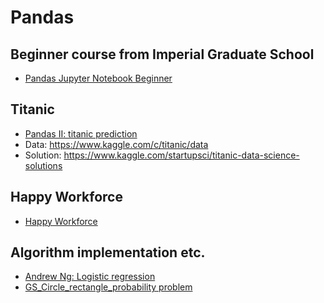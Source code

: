 # Pandas
## Beginner course from Imperial Graduate School
* [Pandas Jupyter Notebook Beginner](https://github.com/QinmengLUAN/Pandas_practice/tree/master/Pandas_Beginner)
## Titanic
* [Pandas II: titanic prediction](https://github.com/QinmengLUAN/Pandas_practice/tree/master/Titanic_ML)
* Data: https://www.kaggle.com/c/titanic/data
* Solution: https://www.kaggle.com/startupsci/titanic-data-science-solutions
## Happy Workforce
* [Happy Workforce](https://github.com/QinmengLUAN/Pandas_practice/tree/master/predict-employee-ausentism)
## Algorithm implementation etc.
* [Andrew Ng: Logistic regression](https://github.com/QinmengLUAN/Pandas_practice/blob/master/Logistic_regression_Moe.ipynb)
* [GS_Circle_rectangle_probability problem](https://github.com/QinmengLUAN/Pandas_practice/blob/master/GS_Circle_rectangle_prob.ipynb)
